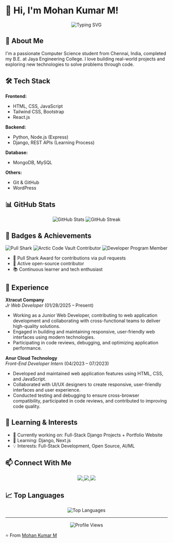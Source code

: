 # 👋 Hi, I'm Mohan Kumar M!

<div align="center">
  <img src="https://readme-typing-svg.herokuapp.com?font=Fira+Code&pause=1000&color=2196F3&center=true&vCenter=true&width=435&lines=Web+Developer;Front-End+Developer;Open+Source+Contributor;Problem+Solver" alt="Typing SVG" />
</div>

## 🚀 About Me
I'm a passionate Computer Science student from Chennai, India, completed my B.E. at Jaya Engineering College. I love building real-world projects and exploring new technologies to solve problems through code.

## 🛠️ Tech Stack
**Frontend:**
- HTML, CSS, JavaScript
- Tailwind CSS, Bootstrap
- React.js

**Backend:**
- Python, Node.js (Express)
- Django, REST APIs (Learning Process)

**Database:**
- MongoDB, MySQL

**Others:**
- Git & GitHub
- WordPress

## 📊 GitHub Stats
<div align="center">
  <img src="https://github-readme-stats.vercel.app/api?username=mohankumarM&show_icons=true&theme=radical" alt="GitHub Stats" />
  <img src="https://github-readme-streak-stats.herokuapp.com/?user=mohankumarM&theme=radical" alt="GitHub Streak" />
</div>

## 🏅 Badges & Achievements
<div align="center">
  <img src="https://img.shields.io/badge/Pull%20Shark-Active-blue?style=for-the-badge&logo=github" alt="Pull Shark" />
  <img src="https://img.shields.io/badge/Arctic%20Code%20Vault%20Contributor-blue?style=for-the-badge&logo=github" alt="Arctic Code Vault Contributor" />
  <img src="https://img.shields.io/badge/Developer%20Program%20Member-blue?style=for-the-badge&logo=github" alt="Developer Program Member" />
</div>

- 🦈 Pull Shark Award for contributions via pull requests
- 🌟 Active open-source contributor
- 📚 Continuous learner and tech enthusiast

## 💼 Experience
**Xtracut Company**  
*Jr Web Developer* (01/28/2025 – Present)  
- Working as a Junior Web Developer, contributing to web application development and collaborating with cross-functional teams to deliver high-quality solutions.
- Engaged in building and maintaining responsive, user-friendly web interfaces using modern technologies.
- Participating in code reviews, debugging, and optimizing application performance.

**Anur Cloud Technology**  
*Front-End Developer Intern* (04/2023 – 07/2023)  
- Developed and maintained web application features using HTML, CSS, and JavaScript.
- Collaborated with UI/UX designers to create responsive, user-friendly interfaces and user experience.
- Conducted testing and debugging to ensure cross-browser compatibility, participated in code reviews, and contributed to improving code quality.

## 🧠 Learning & Interests
- 🔭 Currently working on: Full-Stack Django Projects + Portfolio Website
- 🌱 Learning: Django, Next.js
- 💡 Interests: Full-Stack Development, Open Source, AI/ML

## 📫 Connect With Me
<div align="center">
  <a href="https://github.com/MohanKumarMurugan">
    <img src="https://img.shields.io/badge/GitHub-100000?style=for-the-badge&logo=github&logoColor=white" />
  </a>
  <a href="https://www.linkedin.com/in/mohan-kumar-m-625931291/">
    <img src="https://img.shields.io/badge/LinkedIn-0077B5?style=for-the-badge&logo=linkedin&logoColor=white" />
  </a>
  <a href="mailto:m.mohankumar2626@gmail.com">
    <img src="https://img.shields.io/badge/Email-D14836?style=for-the-badge&logo=gmail&logoColor=white" />
  </a>
</div>

## 📈 Top Languages
<div align="center">
  <img src="https://github-readme-stats.vercel.app/api/top-langs/?username=MohanKumarMurugan&layout=compact&theme=radical" alt="Top Languages" />
</div>

---
<div align="center">
  <img src="https://komarev.com/ghpvc/?username=MohanKumarMurugan&style=flat-square&color=blue" alt="Profile Views" />
</div>

⭐️ From [Mohan Kumar M](https://github.com/MohanKumarMurugan) 
